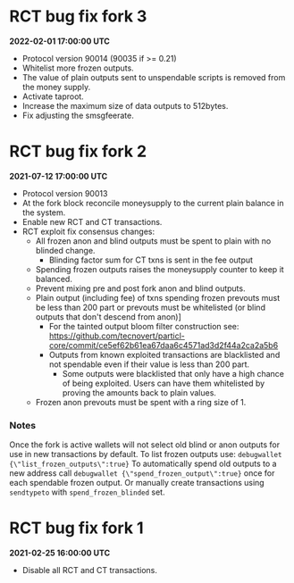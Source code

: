 
# RCT bug fix fork 3

**2022-02-01 17:00:00 UTC**

- Protocol version 90014 (90035 if >= 0.21)
- Whitelist more frozen outputs.
- The value of plain outputs sent to unspendable scripts is removed from the money supply.
- Activate taproot.
- Increase the maximum size of data outputs to 512bytes.
- Fix adjusting the smsgfeerate.


# RCT bug fix fork 2

**2021-07-12 17:00:00 UTC**

- Protocol version 90013
- At the fork block reconcile moneysupply to the current plain balance in the system.
- Enable new RCT and CT transactions.
- RCT exploit fix consensus changes:
  - All frozen anon and blind outputs must be spent to plain with no blinded change.
    - Blinding factor sum for CT txns is sent in the fee output
  - Spending frozen outputs raises the moneysupply counter to keep it balanced.
  - Prevent mixing pre and post fork anon and blind outputs.
  - Plain output (including fee) of txns spending frozen prevouts must be less
    than 200 part or prevouts must be whitelisted (or blind outputs that don't descend from anon)]
    - For the tainted output bloom filter construction see:
      https://github.com/tecnovert/particl-core/commit/ce5ef62b61ea67daa6c4571ad3d2f44a2ca2a5b6
    - Outputs from known exploited transactions are blacklisted and not spendable even if their value is less than 200 part.
      - Some outputs were blacklisted that only have a high chance of being exploited.  Users can have them whitelisted by proving the amounts back to plain values.
  - Frozen anon prevouts must be spent with a ring size of 1.

### Notes

Once the fork is active wallets will not select old blind or anon outputs for use in new transactions by default.
To list frozen outputs use: `debugwallet {\"list_frozen_outputs\":true}`
To automatically spend old outputs to a new address call `debugwallet {\"spend_frozen_output\":true}` once for each spendable frozen output.
Or manually create transactions using `sendtypeto` with `spend_frozen_blinded` set.


# RCT bug fix fork 1

**2021-02-25 16:00:00 UTC**

- Disable all RCT and CT transactions.
